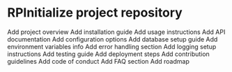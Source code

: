 # RPInitialize project repository
Add project overview
Add installation guide
Add usage instructions
Add API documentation
Add configuration options
Add database setup guide
Add environment variables info
Add error handling section
Add logging setup instructions
Add testing guide
Add deployment steps
Add contribution guidelines
Add code of conduct
Add FAQ section
Add roadmap

